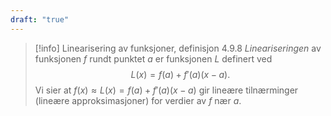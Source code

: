 ```yaml
---
draft: "true"
---
```

> [!info] Linearisering av funksjoner, definisjon 4.9.8
> *Lineariseringen* av funksjonen $f$ rundt punktet $a$ er funksjonen $L$ definert ved
> $$L(x) = f(a) + f'(a)(x-a).$$ 
>  Vi sier at $f(x) \approx L(x) = f(a)+f'(a)(x-a)$ gir lineære tilnærminger (lineære approksimasjoner) for verdier av $f$ nær $a$. 


